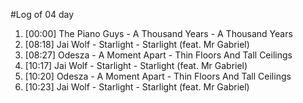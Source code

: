 #Log of 04 day

1. [00:00] The Piano Guys - A Thousand Years - A Thousand Years
1. [08:18] Jai Wolf - Starlight - Starlight (feat. Mr Gabriel)
1. [08:27] Odesza - A Moment Apart - Thin Floors And Tall Ceilings
1. [10:17] Jai Wolf - Starlight - Starlight (feat. Mr Gabriel)
1. [10:20] Odesza - A Moment Apart - Thin Floors And Tall Ceilings
1. [10:23] Jai Wolf - Starlight - Starlight (feat. Mr Gabriel)
